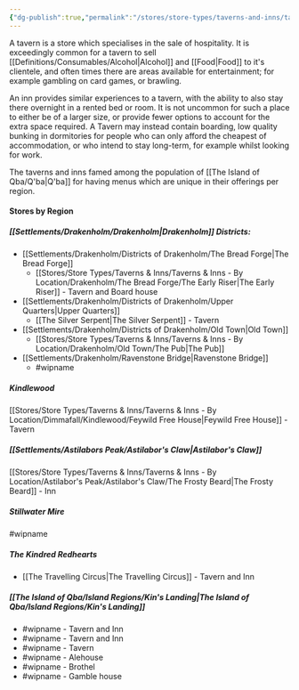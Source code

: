 ```yaml
---
{"dg-publish":true,"permalink":"/stores/store-types/taverns-and-inns/tavern-or-inn/"}
---
```



A tavern is a store which specialises in the sale of hospitality. It is exceedingly common for a tavern to sell [[Definitions/Consumables/Alcohol\|Alcohol]] and [[Food\|Food]] to it's clientele, and often times there are areas available for entertainment; for example gambling on card games, or brawling.

An inn provides similar experiences to a tavern, with the ability to also stay there overnight in a rented bed or room. It is not uncommon for such a place to either be of a larger size, or provide fewer options to account for the extra space required. A Tavern may instead contain boarding, low quality bunking in dormitories for people who can only afford the cheapest of accommodation, or who intend to stay long-term, for example whilst looking for work.

The taverns and inns famed among the population of [[The Island of Qba/Q'ba\|Q'ba]] for having menus which are unique in their offerings per region.
#### Stores by Region

##### [[Settlements/Drakenholm/Drakenholm\|Drakenholm]] Districts:
- [[Settlements/Drakenholm/Districts of Drakenholm/The Bread Forge\|The Bread Forge]]
	- [[Stores/Store Types/Taverns & Inns/Taverns & Inns - By Location/Drakenholm/The Bread Forge/The Early Riser\|The Early Riser]] - Tavern and Board house
- [[Settlements/Drakenholm/Districts of Drakenholm/Upper Quarters\|Upper Quarters]]
	- [[The Silver Serpent\|The Silver Serpent]] - Tavern
- [[Settlements/Drakenholm/Districts of Drakenholm/Old Town\|Old Town]]
	- [[Stores/Store Types/Taverns & Inns/Taverns & Inns - By Location/Drakenholm/Old Town/The Pub\|The Pub]] 
- [[Settlements/Drakenholm/Ravenstone Bridge\|Ravenstone Bridge]]
	- #wipname 

##### Kindlewood
[[Stores/Store Types/Taverns & Inns/Taverns & Inns - By Location/Dimmafall/Kindlewood/Feywild Free House\|Feywild Free House]] - Tavern

##### [[Settlements/Astilabors Peak/Astilabor's Claw\|Astilabor's Claw]]
[[Stores/Store Types/Taverns & Inns/Taverns & Inns - By Location/Astilabor's Peak/Astilabor's Claw/The Frosty Beard\|The Frosty Beard]] - Inn

##### Stillwater Mire
#wipname

##### The Kindred Redhearts
- [[The Travelling Circus\|The Travelling Circus]] - Tavern and Inn

##### [[The Island of Qba/Island Regions/Kin's Landing\|The Island of Qba/Island Regions/Kin's Landing]]
- #wipname - Tavern and Inn
- #wipname - Tavern and Inn
- #wipname - Tavern
- #wipname - Alehouse
- #wipname - Brothel
- #wipname - Gamble house